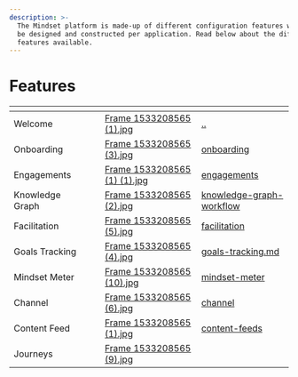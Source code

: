 ```yaml
---
description: >-
  The Mindset platform is made-up of different configuration features which can
  be designed and constructed per application. Read below about the different
  features available.
---
```


# Features

<table data-view="cards"><thead><tr><th></th><th></th><th></th><th data-hidden data-card-cover data-type="files"></th><th data-hidden data-card-target data-type="content-ref"></th></tr></thead><tbody><tr><td>Welcome</td><td></td><td></td><td><a href="../../.gitbook/assets/Frame 1533208565 (1).jpg">Frame 1533208565 (1).jpg</a></td><td><a href="../../">..</a></td></tr><tr><td>Onboarding</td><td></td><td></td><td><a href="../../.gitbook/assets/Frame 1533208565 (3).jpg">Frame 1533208565 (3).jpg</a></td><td><a href="onboarding/">onboarding</a></td></tr><tr><td>Engagements</td><td></td><td></td><td><a href="../../.gitbook/assets/Frame 1533208565 (1) (1).jpg">Frame 1533208565 (1) (1).jpg</a></td><td><a href="engagements/">engagements</a></td></tr><tr><td>Knowledge Graph</td><td></td><td></td><td><a href="../../.gitbook/assets/Frame 1533208565 (2).jpg">Frame 1533208565 (2).jpg</a></td><td><a href="knowledge-graph-workflow/">knowledge-graph-workflow</a></td></tr><tr><td>Facilitation</td><td></td><td></td><td><a href="../../.gitbook/assets/Frame 1533208565 (5).jpg">Frame 1533208565 (5).jpg</a></td><td><a href="facilitation/">facilitation</a></td></tr><tr><td>Goals Tracking</td><td></td><td></td><td><a href="../../.gitbook/assets/Frame 1533208565 (4).jpg">Frame 1533208565 (4).jpg</a></td><td><a href="goals-tracking.md">goals-tracking.md</a></td></tr><tr><td>Mindset Meter</td><td></td><td></td><td><a href="../../.gitbook/assets/Frame 1533208565 (10).jpg">Frame 1533208565 (10).jpg</a></td><td><a href="mindset-meter/">mindset-meter</a></td></tr><tr><td>Channel</td><td></td><td></td><td><a href="../../.gitbook/assets/Frame 1533208565 (6).jpg">Frame 1533208565 (6).jpg</a></td><td><a href="channel/">channel</a></td></tr><tr><td>Content Feed</td><td></td><td></td><td><a href="../../.gitbook/assets/Frame 1533208565 (1).jpg">Frame 1533208565 (1).jpg</a></td><td><a href="content-feeds/">content-feeds</a></td></tr><tr><td>Journeys</td><td></td><td></td><td><a href="../../.gitbook/assets/Frame 1533208565 (9).jpg">Frame 1533208565 (9).jpg</a></td><td></td></tr></tbody></table>
